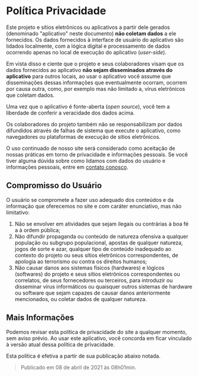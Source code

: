 # Política Privacidade

Este projeto e sítios eletrônicos ou aplicativos a partir dele gerados (denominado "aplicativo" neste documento) **não coletam dados** a ele fornecidos. Os dados fornecidos à interface de usuário do aplicativo são lidados localmente, com a lógica digital e processamento de dados ocorrendo apenas no local de execução do aplicativo (*user-side*).

Em vista disso e ciente que o projeto e seus colaboradores visam que os dados fornecidos ao aplicativo **não sejam disseminados através do aplicativo** para outros locais, ao usar o aplicativo você assume que disseminações dessas informações que eventualmente ocorram, ocorrem por causa outra, como, por exemplo mas não limitado a, vírus eletrônicos que coletam dados.

Uma vez que o aplicativo é fonte-aberta (*open source*), você tem a liberdade de conferir a veracidade dos dados acima.

Os colaboradores do projeto também não se responsabilizam por dados difundidos através de falhas de sistema que execute o aplicativo, como navegadores ou plataformas de execução de sítios eletrônicos.

O uso continuado de nosso site será considerado como aceitação de nossas práticas em torno de privacidade e informações pessoais. Se você tiver alguma dúvida sobre como lidamos com dados do usuário e informações pessoais, entre em [contato conosco](mailto:igorpadoim@gmail.com).

## Compromisso do Usuário

O usuário se compromete a fazer uso adequado dos conteúdos e da informação que oferecemos no site e com caráter enunciativo, mas não limitativo:

1. Não se envolver em atividades que sejam ilegais ou contrárias à boa fé a à ordem pública;
2. Não difundir propaganda ou conteúdo de natureza ofensiva a qualquer população ou subgrupo populacional, apostas de qualquer natureza, jogos de sorte e azar, qualquer tipo de conteúdo inadequado ao contexto do projeto ou seus sítios eletrônicos correspondentes, de apologia ao terrorismo ou contra os direitos humanos;
3. Não causar danos aos sistemas físicos (hardwares) e lógicos (softwares) do projeto e seus sítios eletrônicos correspondentes ou correlatos, de seus fornecedores ou terceiros, para introduzir ou disseminar vírus informáticos ou quaisquer outros sistemas de hardware ou software que sejam capazes de causar danos anteriormente mencionados, ou coletar dados de qualquer natureza.

## Mais Informações

Podemos revisar esta política de privacidade do site a qualquer momento, sem aviso prévio. Ao usar este aplicativo, você concorda em ficar vinculado à versão atual dessa política de privacidade.

Esta política é efetiva a partir de sua publicação abaixo notada.

> Publicado em 08 de abril de 2021 às 08h01min.
